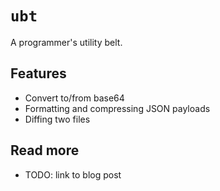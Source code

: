 # `ubt`

A programmer's utility belt.

## Features

- Convert to/from base64
- Formatting and compressing JSON payloads
- Diffing two files

## Read more

- TODO: link to blog post
